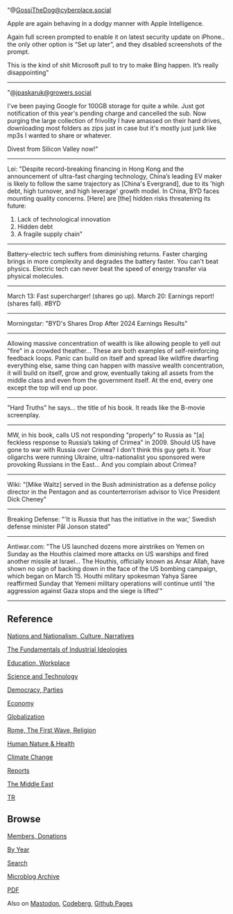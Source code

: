 
"@GossiTheDog@cyberplace.social

Apple are again behaving in a dodgy manner with Apple Intelligence.

Again full screen prompted to enable it on latest security update on
iPhone.. the only other option is “Set up later”, and they disabled
screenshots of the prompt.

This is the kind of shit Microsoft pull to try to make Bing
happen. It’s really disappointing"

---

"@jpaskaruk@growers.social

I've been paying Google for 100GB storage for quite a while. Just got
notification of this year's pending charge and cancelled the sub. Now
purging the large collection of frivolity I have amassed on their hard
drives, downloading most folders as zips just in case but it's mostly
just junk like mp3s I wanted to share or whatever.

Divest from Silicon Valley now!"

---

Lei: "Despite record-breaking financing in Hong Kong and the
announcement of ultra-fast charging technology, China’s leading EV
maker is likely to follow the same trajectory as [China's Evergrand],
due to its 'high debt, high turnover, and high leverage' growth
model. In China, BYD faces mounting quality concerns. [Here] are [the]
hidden risks threatening its future:

1. Lack of technological innovation
2. Hidden debt
3. A fragile supply chain"

---

Battery-electric tech suffers from diminishing returns. Faster
charging brings in more complexity and degrades the battery
faster. You can't beat physics. Electric tech can never beat the speed
of energy transfer via physical molecules.

---

March 13: Fast supercharger! (shares go up). March 20: Earnings report!
(shares fall). \#BYD

---

Morningstar: "BYD's Shares Drop After 2024 Earnings Results"

---

Allowing massive concentration of wealth is like allowing people to
yell out "fire" in a crowded theather... These are both examples of
self-reinforcing feedback loops. Panic can build on itself and spread
like wildfire dwarfing everything else, same thing can happen with
massive wealth concentration, it will build on itself, grow and grow,
eventually taking all assets from the middle class and even from the
government itself. At the end, every one except the top will end up
poor.

---

"Hard Truths" he says... the title of his book. It reads like the
B-movie screenplay.

---

MW, in his book, calls US not responding "properly" to Russia as "[a]
feckless response to Russia’s taking of Crimea" in 2009. Should US
have gone to war with Russia over Crimea? I don't think this guy gets
it. Your oligarchs were running Ukraine, ultra-nationalist you
sponsored were provoking Russians in the East... And you complain
about Crimea?

---

Wiki: "[Mike Waltz] served in the Bush administration as a defense
policy director in the Pentagon and as counterterrorism advisor to
Vice President Dick Cheney"

---

Breaking Defense: "'It is Russia that has the initiative in the war,'
Swedish defense minister Pål Jonson stated"

---

Antiwar.com: "The US launched dozens more airstrikes on Yemen on
Sunday as the Houthis claimed more attacks on US warships and fired
another missile at Israel... The Houthis, officially known as Ansar
Allah, have shown no sign of backing down in the face of the US
bombing campaign, which began on March 15. Houthi military spokesman
Yahya Saree reaffirmed Sunday that Yemeni military operations will
continue until 'the aggression against Gaza stops and the siege is
lifted'"

---

## Reference

[Nations and Nationalism, Culture, Narratives](0119/2013/02/nations-and-nationalism.html)

[The Fundamentals of Industrial Ideologies](0119/2011/04/fundamentals-of-industrial-ideologies.html)

[Education, Workplace](0119/2017/09/education-workplace.html)

[Science and Technology](0119/2018/09/science-technology.html)

[Democracy, Parties](0119/2016/11/democracy.html)

[Economy](2021/01/economy.html)

[Globalization](0119/2018/09/globalization.html)

[Rome, The First Wave, Religion](0119/2017/12/rome.html)

[Human Nature & Health](2020/07/human-nature.html)

[Climate Change](2022/01/climate.html)

[Reports](2021/01/reports.html)

[The Middle East](0119/2019/07/middleeast.html)

[TR](../tr/index.html)

## Browse

[Members, Donations](2022/08/members.html)

[By Year](years.html)

[Search](https://muratk5n.github.io/thirdwave/en/search.html)

[Microblog Archive](mbl/index.html)

[PDF](https://www.dropbox.com/scl/fi/8kl0sla1booo83zeb28dn/tw-all.pdf?rlkey=p9r319p8jbzak5du3dasju05y&st=28wknfsp&raw=1)

Also on 
[Mastodon](https://fosstodon.org/@muratk5n),
[Codeberg](https://muratk5n.codeberg.page/en/),
[Github Pages](https://muratk5n.github.io/thirdwave/en/)

